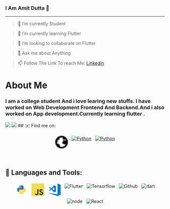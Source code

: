 ### I Am Amit Dutta 🧑‍
___




> 🔭 I’m currently Student

> 🌱 I’m currently learning Flutter

> 👯 I’m looking to collaborate on Flutter

>  💬 Ask me about Anything 

> 📫 Follow The Link To reach Me: <a href="https://www.linkedin.com/in/amit-dutta-a6996315a/" >LinkedIn</a>


# **About Me**

### I am a college student And i love learing new stuffs. I have worked on Web Development Frontend And Backend.And i also worked on App development.Currently learning flutter .


<img src="https://github-readme-stats.vercel.app/api?username=Amit998&&show_icons=true&title_color=ffffff&icon_color=bb2acf&text_color=daf7dc&bg_color=151515"/>

<img src="https://github-readme-stats.vercel.app/api/top-langs/?username=Amit998&theme=tokyonight"/>
## ✉️ Find me on:


<p align="center">
 <a href="https://github.com/amit998" target="_blank" rel="noopener noreferrer"> <img src="https://raw.githubusercontent.com/iconic/open-iconic/master/svg/globe.svg" alt="Python" height="40" style="vertical-align:top; margin:4px"> </a>
 <a href="https://www.linkedin.com/in/amit-dutta-a6996315a/" target="_blank" rel="noopener noreferrer"> <img src="https://cdn.jsdelivr.net/npm/simple-icons@v3/icons/linkedin.svg" alt="Python" height="40" style="vertical-align:top; margin:4px"></a>
 <a href="mailto:damitlucky998@gmail.com"> <img src="https://cdn.jsdelivr.net/npm/simple-icons@v3/icons/gmail.svg" alt="Python" height="40" style="vertical-align:top; margin:4px"></a>
</p>

<br />

## 🧰 Languages and Tools:
<p align="center">
<img src="https://raw.githubusercontent.com/github/explore/80688e429a7d4ef2fca1e82350fe8e3517d3494d/topics/python/python.png" alt="Python" height="40" style="vertical-align:top; margin:4px">
<img src="https://raw.githubusercontent.com/github/explore/80688e429a7d4ef2fca1e82350fe8e3517d3494d/topics/javascript/javascript.png" alt="Javascript" height="40" style="vertical-align:top; margin:4px">
<img src="https://raw.githubusercontent.com/github/explore/80688e429a7d4ef2fca1e82350fe8e3517d3494d/topics/visual-studio-code/visual-studio-code.png" alt="VS Code" height="40" style="vertical-align:top; margin:4px">
 
 <img src="https://miro.medium.com/max/1000/1*ilC2Aqp5sZd1wi0CopD1Hw.png" alt="Flutter" height="40" style="vertical-align:top; margin:4px">
 
 <img src="https://camo.githubusercontent.com/c04e16c05de80dadbdc990884672fc941fdcbbfbb02b31dd48c248d010861426/68747470733a2f2f7777772e74656e736f72666c6f772e6f72672f696d616765732f74665f6c6f676f5f736f6369616c2e706e67" alt="Tensorflow" height="40" style="vertical-align:top; margin:4px">
 
 <img src="https://github.githubassets.com/images/modules/open_graph/github-mark.png" alt="Github" height="40" style="vertical-align:top; margin:4px">
 

 
  <img src="https://dart.dev/assets/shared/dart-logo-for-shares.png?2" alt="dart" height="40" style="vertical-align:top; margin:4px">
 
 <img src="https://www.paceit.co.uk/wp-content/uploads/2019/08/node-js-logo.jpg" alt="node" height="40" style="vertical-align:top; margin:4px">
 
 <img src="https://upload.wikimedia.org/wikipedia/commons/thumb/a/a7/React-icon.svg/1200px-React-icon.svg.png" alt="React" height="40" style="vertical-align:top; margin:4px">
 
 
 
 
</p>
